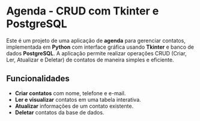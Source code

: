 # Agenda - CRUD com Tkinter e PostgreSQL

Este é um projeto de uma aplicação de **agenda** para gerenciar contatos, implementada em **Python** com interface gráfica usando **Tkinter** e banco de dados **PostgreSQL**. A aplicação permite realizar operações CRUD (Criar, Ler, Atualizar e Deletar) de contatos de maneira simples e eficiente.

## Funcionalidades

- **Criar contatos** com nome, telefone e e-mail.
- **Ler e visualizar** contatos em uma tabela interativa.
- **Atualizar** informações de um contato existente.
- **Deletar** contatos da base de dados.
